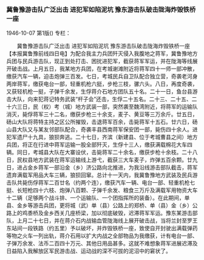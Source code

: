 ### 冀鲁豫游击队广泛出击  进犯军如陷泥坑  豫东游击队破击陇海炸毁铁桥一座

1946-10-07
第1版()
专栏：

　　冀鲁豫游击队广泛出击
    进犯军如陷泥坑
    豫东游击队破击陇海炸毁铁桥一座
    【本报冀鲁豫前线四日电】为配合我主力兵团歼灭侵入我腹地之蒋军，冀鲁豫地方兵团与民兵游击队，现正到处打击、困扰进犯军，截获蒋军军运，并在陇海等线展开破击战。上月五日，我某地方兵团，在考城谢滩附近将蒋军四十一师一部冲散，缴获汽车一辆，迫击炮弹三百发。七日，考城民兵自卫队配合独立营，奇袭老河身两岸蒋军，缴获电台一部，轻重机枪六挺，步枪三枝，骡六头。八日，再度奇袭，又获轻机枪一挺，子弹千余发，生俘蒋介石地方团队五十名。二十一日，鱼台县游击大队，向来犯蒋记特务武装“杆子会”还击，生俘二十五名。二十三、二十五、二十六三日，民（权）考（城）地方武装一部，突然袭至魏湾附近，将蒋军的运输队消灭，毙俘蒋军三十二名，缴获步枪三十余支，麦子、黄豆等三万余斤。廿五日，砀山大队将蒋特主持之区公所摧毁，击退蒋军百余，击毙蒋军十五石。廿六日，砀山县大队又与某友邻部队配合，奇袭丰县西南蒋军保安团一部，毙伤四十余人。进犯军遗尸十九具，狼狈奔逃。二十七日，齐滨（新建县、位于考城曹县之间）地方兵团，将正在行进中蒋军运输一股全部歼灭，生俘十三人，缴获满载棉花大车四辆。同日，考城县大队在大寨设伏，击毙蒋军二十余名，缴获步枪十余枝。二十八日，民权县地方武装在蒋军运输线上游弋，截获三大车麦子，炸弹五百余颗。廿九日，进占金乡蒋军一部沿金（乡）济公路向北推进，为我沿线游击部队截击，蒋军遗弃满载军用品大车三辆，狼狈回窜。总计十一天内，我冀鲁豫地方武装及民兵游击队共毙伤俘蒋军二百廿名（约两个连），缴获汽车一辆、电台一部、轻重机枪七挺、长短枪四十六枝、炮弹八百颗、子弹千余发、粮食三万斤及满载军用物资大车十二辆（足够两个战斗排、一个运输队、一个团指挥所的装备）。在此期间，单县、金乡等游击兵团，更将城（武）单（县）公路上的郑桥、单（县）金（乡）公路上的鸡黍桥及金乡西关几座桥梁，加以彻底破毁，迟滞蒋军军运。豫东某游击部队，上月二十七日，并在蒋介石内战输血管陇海线上展开破击战，当将兰封至罗王东站间一段铁路（约五里）予以破坏，并炸毁铁桥一座，致使自开封驶出满载弹药等物之火车一列出轨，蒋介石用以扩大内战之全部物品为我缴获，计有电台一部、子弹万余发、法币二百四十万元、其他日用品甚多。这就不难想象蒋军进展迟滞及日益陷入我解放区军民游击战、运动战的深不可拔的泥沼中的窘状了。
